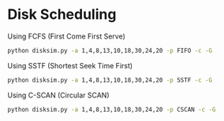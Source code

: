 # Disk Scheduling

Using FCFS (First Come First Serve)

```sh
python disksim.py -a 1,4,8,13,10,18,30,24,20 -p FIFO -c -G
```

Using SSTF (Shortest Seek Time First)

```sh
python disksim.py -a 1,4,8,13,10,18,30,24,20 -p SSTF -c -G
```

Using C-SCAN (Circular SCAN)

```sh
python disksim.py -a 1,4,8,13,10,18,30,24,20 -p CSCAN -c -G
```
